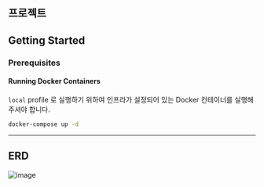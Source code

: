 ## 프로젝트

## Getting Started

### Prerequisites

#### Running Docker Containers

`local` profile 로 실행하기 위하여 인프라가 설정되어 있는 Docker 컨테이너를 실행해주셔야 합니다.

```bash
docker-compose up -d
```

---

## ERD
![image](https://github.com/user-attachments/assets/07f221ef-8811-40fa-95f6-a5a212b8bbf0)
